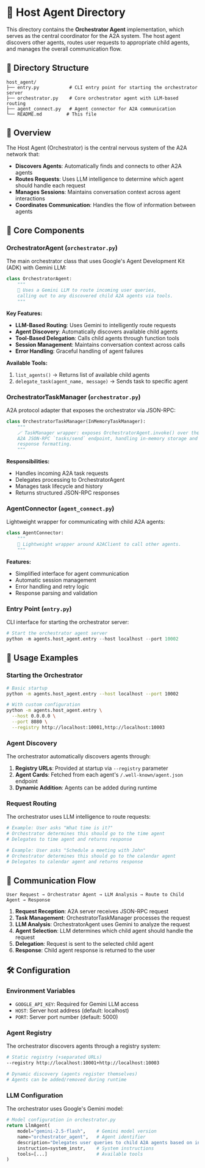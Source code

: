 # 🎯 Host Agent Directory

This directory contains the **Orchestrator Agent** implementation, which serves as the central coordinator for the A2A system. The host agent discovers other agents, routes user requests to appropriate child agents, and manages the overall communication flow.

## 📁 Directory Structure

```
host_agent/
├── entry.py           # CLI entry point for starting the orchestrator server
├── orchestrator.py    # Core orchestrator agent with LLM-based routing
├── agent_connect.py   # Agent connector for A2A communication
└── README.md         # This file
```

## 🎯 Overview

The Host Agent (Orchestrator) is the central nervous system of the A2A network that:
- **Discovers Agents**: Automatically finds and connects to other A2A agents
- **Routes Requests**: Uses LLM intelligence to determine which agent should handle each request
- **Manages Sessions**: Maintains conversation context across agent interactions
- **Coordinates Communication**: Handles the flow of information between agents

## 🔧 Core Components

### OrchestratorAgent (`orchestrator.py`)

The main orchestrator class that uses Google's Agent Development Kit (ADK) with Gemini LLM:

```python
class OrchestratorAgent:
    """
    🤖 Uses a Gemini LLM to route incoming user queries,
    calling out to any discovered child A2A agents via tools.
    """
```

**Key Features:**
- **LLM-Based Routing**: Uses Gemini to intelligently route requests
- **Agent Discovery**: Automatically discovers available child agents
- **Tool-Based Delegation**: Calls child agents through function tools
- **Session Management**: Maintains conversation context across calls
- **Error Handling**: Graceful handling of agent failures

**Available Tools:**
1. `list_agents()` → Returns list of available child agents
2. `delegate_task(agent_name, message)` → Sends task to specific agent

### OrchestratorTaskManager (`orchestrator.py`)

A2A protocol adapter that exposes the orchestrator via JSON-RPC:

```python
class OrchestratorTaskManager(InMemoryTaskManager):
    """
    🪄 TaskManager wrapper: exposes OrchestratorAgent.invoke() over the
    A2A JSON-RPC `tasks/send` endpoint, handling in-memory storage and
    response formatting.
    """
```

**Responsibilities:**
- Handles incoming A2A task requests
- Delegates processing to OrchestratorAgent
- Manages task lifecycle and history
- Returns structured JSON-RPC responses

### AgentConnector (`agent_connect.py`)

Lightweight wrapper for communicating with child A2A agents:

```python
class AgentConnector:
    """
    🔗 Lightweight wrapper around A2AClient to call other agents.
    """
```

**Features:**
- Simplified interface for agent communication
- Automatic session management
- Error handling and retry logic
- Response parsing and validation

### Entry Point (`entry.py`)

CLI interface for starting the orchestrator server:

```python
# Start the orchestrator agent server
python -m agents.host_agent.entry --host localhost --port 10002
```

## 🚀 Usage Examples

### Starting the Orchestrator

```bash
# Basic startup
python -m agents.host_agent.entry --host localhost --port 10002

# With custom configuration
python -m agents.host_agent.entry \
  --host 0.0.0.0 \
  --port 8080 \
  --registry http://localhost:10001,http://localhost:10003
```

### Agent Discovery

The orchestrator automatically discovers agents through:

1. **Registry URLs**: Provided at startup via `--registry` parameter
2. **Agent Cards**: Fetched from each agent's `/.well-known/agent.json` endpoint
3. **Dynamic Addition**: Agents can be added during runtime

### Request Routing

The orchestrator uses LLM intelligence to route requests:

```python
# Example: User asks "What time is it?"
# Orchestrator determines this should go to the time agent
# Delegates to time agent and returns response

# Example: User asks "Schedule a meeting with John"
# Orchestrator determines this should go to the calendar agent
# Delegates to calendar agent and returns response
```

## 🔄 Communication Flow

```
User Request → Orchestrator Agent → LLM Analysis → Route to Child Agent → Response
```

1. **Request Reception**: A2A server receives JSON-RPC request
2. **Task Management**: OrchestratorTaskManager processes the request
3. **LLM Analysis**: OrchestratorAgent uses Gemini to analyze the request
4. **Agent Selection**: LLM determines which child agent should handle the request
5. **Delegation**: Request is sent to the selected child agent
6. **Response**: Child agent response is returned to the user

## 🛠️ Configuration

### Environment Variables

- `GOOGLE_API_KEY`: Required for Gemini LLM access
- `HOST`: Server host address (default: localhost)
- `PORT`: Server port number (default: 5000)

### Agent Registry

The orchestrator discovers agents through a registry system:

```bash
# Static registry (+separated URLs)
--registry http://localhost:10001+http://localhost:10003

# Dynamic discovery (agents register themselves)
# Agents can be added/removed during runtime
```

### LLM Configuration

The orchestrator uses Google's Gemini model:

```python
# Model configuration in orchestrator.py
return LlmAgent(
    model="gemini-2.5-flash",    # Gemini model version
    name="orchestrator_agent",   # Agent identifier
    description="Delegates user queries to child A2A agents based on intent.",
    instruction=system_instr,    # System instructions
    tools=[...]                  # Available tools
)
```